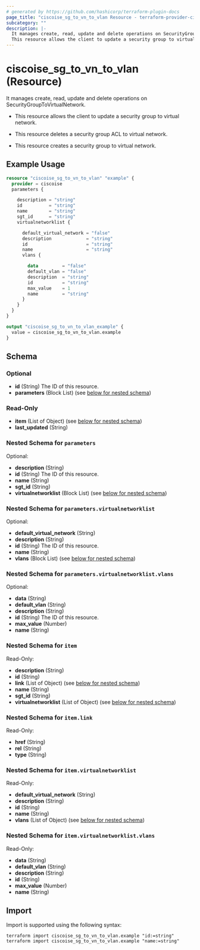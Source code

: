 ```yaml
---
# generated by https://github.com/hashicorp/terraform-plugin-docs
page_title: "ciscoise_sg_to_vn_to_vlan Resource - terraform-provider-ciscoise"
subcategory: ""
description: |-
  It manages create, read, update and delete operations on SecurityGroupToVirtualNetwork.
  This resource allows the client to update a security group to virtual network.This resource deletes a security group ACL to virtual network.This resource creates a security group to virtual network.
---
```


# ciscoise_sg_to_vn_to_vlan (Resource)

It manages create, read, update and delete operations on SecurityGroupToVirtualNetwork.

- This resource allows the client to update a security group to virtual network.

- This resource deletes a security group ACL to virtual network.

- This resource creates a security group to virtual network.

## Example Usage

```terraform
resource "ciscoise_sg_to_vn_to_vlan" "example" {
  provider = ciscoise
  parameters {

    description = "string"
    id          = "string"
    name        = "string"
    sgt_id      = "string"
    virtualnetworklist {

      default_virtual_network = "false"
      description             = "string"
      id                      = "string"
      name                    = "string"
      vlans {

        data         = "false"
        default_vlan = "false"
        description  = "string"
        id           = "string"
        max_value    = 1
        name         = "string"
      }
    }
  }
}

output "ciscoise_sg_to_vn_to_vlan_example" {
  value = ciscoise_sg_to_vn_to_vlan.example
}
```

<!-- schema generated by tfplugindocs -->
## Schema

### Optional

- **id** (String) The ID of this resource.
- **parameters** (Block List) (see [below for nested schema](#nestedblock--parameters))

### Read-Only

- **item** (List of Object) (see [below for nested schema](#nestedatt--item))
- **last_updated** (String)

<a id="nestedblock--parameters"></a>
### Nested Schema for `parameters`

Optional:

- **description** (String)
- **id** (String) The ID of this resource.
- **name** (String)
- **sgt_id** (String)
- **virtualnetworklist** (Block List) (see [below for nested schema](#nestedblock--parameters--virtualnetworklist))

<a id="nestedblock--parameters--virtualnetworklist"></a>
### Nested Schema for `parameters.virtualnetworklist`

Optional:

- **default_virtual_network** (String)
- **description** (String)
- **id** (String) The ID of this resource.
- **name** (String)
- **vlans** (Block List) (see [below for nested schema](#nestedblock--parameters--virtualnetworklist--vlans))

<a id="nestedblock--parameters--virtualnetworklist--vlans"></a>
### Nested Schema for `parameters.virtualnetworklist.vlans`

Optional:

- **data** (String)
- **default_vlan** (String)
- **description** (String)
- **id** (String) The ID of this resource.
- **max_value** (Number)
- **name** (String)




<a id="nestedatt--item"></a>
### Nested Schema for `item`

Read-Only:

- **description** (String)
- **id** (String)
- **link** (List of Object) (see [below for nested schema](#nestedobjatt--item--link))
- **name** (String)
- **sgt_id** (String)
- **virtualnetworklist** (List of Object) (see [below for nested schema](#nestedobjatt--item--virtualnetworklist))

<a id="nestedobjatt--item--link"></a>
### Nested Schema for `item.link`

Read-Only:

- **href** (String)
- **rel** (String)
- **type** (String)


<a id="nestedobjatt--item--virtualnetworklist"></a>
### Nested Schema for `item.virtualnetworklist`

Read-Only:

- **default_virtual_network** (String)
- **description** (String)
- **id** (String)
- **name** (String)
- **vlans** (List of Object) (see [below for nested schema](#nestedobjatt--item--virtualnetworklist--vlans))

<a id="nestedobjatt--item--virtualnetworklist--vlans"></a>
### Nested Schema for `item.virtualnetworklist.vlans`

Read-Only:

- **data** (String)
- **default_vlan** (String)
- **description** (String)
- **id** (String)
- **max_value** (Number)
- **name** (String)

## Import

Import is supported using the following syntax:

```shell
terraform import ciscoise_sg_to_vn_to_vlan.example "id:=string"
terraform import ciscoise_sg_to_vn_to_vlan.example "name:=string"
```
